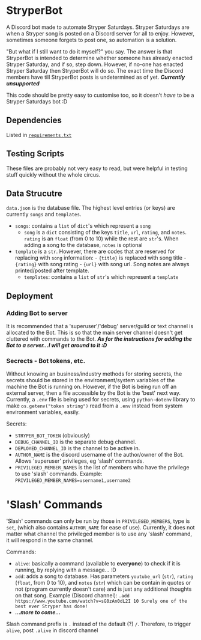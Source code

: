 # StryperBot
A Discord bot made to automate Stryper Saturdays. Stryper Saturdays are when a Stryper song is posted on a Discord server for all to enjoy. However, sometimes someone forgets to post one, so automation is a solution.

"But what if I still want to do it myself?" you say. The answer is that StryperBot is intended to determine whether someone has already enacted Stryper Saturday, and if so, step down. However, if no-one has enacted Stryper Saturday then StryperBot will do so. The exact time the Discord members have till StryperBot posts is undetermined as of yet. ***Currently unsupported***

This code should be pretty easy to customise too, so it doesn't *have* to be a Stryper Saturdays bot :D

## Dependencies
Listed in [`requirements.txt`](requirements.txt)

## Testing Scripts
These files are probably not very easy to read, but were helpful in testing stuff quickly without the whole circus.

## Data Strucutre
`data.json` is the database file. The highest level entries (or keys) are currently `songs` and `templates`.
- `songs`: contains a `list` of `dict`'s which represent a `song`
    - `song` is a `dict` consisting of the keys `title`, `url`, `rating`, and `notes`. `rating` is an `float` (from 0 to 10) while the rest are `str`'s. When adding a song to the database, `notes` is optional
- `template` is a `str`. However, there are codes that are reserved for replacing with `song` information:
        - `{title}` is replaced with song title
        - `{rating}` with song rating
        - `{url}` with song url. 
Song notes are always printed/posted after template.
    - `templates`: contains a `list` of `str`'s which represent a `template`


## Deployment
### Adding Bot to server
It is recommended that a 'superuser'/'debug' server/guild or text channel is allocated to the Bot. This is so that the main server channel doesn't get cluttered with commands to the Bot.
***As for the instructions for adding the Bot to a server...I will get around to it :D***


### Secrects - Bot tokens, etc.
Without knowing an business/industry methods for storing secrets, the secrets should be stored in the environment/system variables of the machine the Bot is running on. However, if the Bot is being run off an external server, then a file accessible by the Bot is the 'best' next way. Currently, a `.env` file is being used for secrets, using `python-dotenv` library to make `os.getenv("token string")` read from a `.env` instead from system environment variables, easily.

Secrets:
- `STRYPER_BOT_TOKEN` (obviously)
- `DEBUG_CHANNEL_ID` is the separate debug channel.
- `DEPLOYED_CHANNEL_ID` is the channel to be active in.
- `AUTHOR_NAME` is the discord username of the author/owner of the Bot. Allows 'superuser' privileges, eg 'slash' commands.
- `PRIVILEGED_MEMBER_NAMES` is the list of members who have the privilege to use 'slash' commands. Example: `PRIVILEGED_MEMBER_NAMES=username1,username2`


# 'Slash' Commands
'Slash' commands can only be run by those in `PRIVILEGED_MEMBERS`, type is `set`, (which also contains `AUTHOR_NAME` for ease of use). Currently, it does not matter what channel the privileged member is to use any 'slash' command, it will respond in the same channel.

Commands:
- `alive`: basically a command (available to **everyone**) to check if it is running, by replying with a message... :D
- `add`: adds a song to database. Has parameters `youtube_url` (`str`), `rating` (`float`, from 0 to 10), and `notes` (`str`) which can be contain in quotes or not (program currently doesn't care) and is just any additional thoughts on that song. 
    Example (Discord channel): `.add https://www.youtube.com/watch?v=sG0zAn0dL2I 10 Surely one of the best ever Stryper has done!`
- ***...more to come...***

Slash command prefix is `.` instead of the default (?) `/`. Therefore, to trigger `alive`, post `.alive` in discord channel